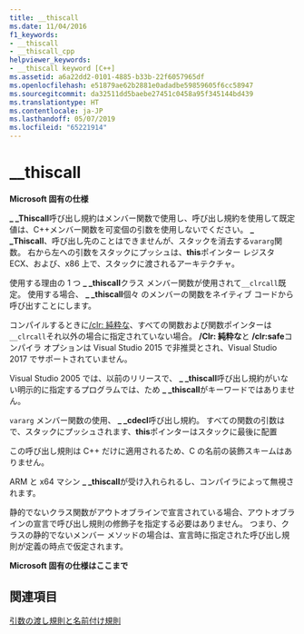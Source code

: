 ```yaml
---
title: __thiscall
ms.date: 11/04/2016
f1_keywords:
- __thiscall
- __thiscall_cpp
helpviewer_keywords:
- __thiscall keyword [C++]
ms.assetid: a6a22dd2-0101-4885-b33b-22f6057965df
ms.openlocfilehash: e51879ae62b2881e0adadbe59859605f6cc58947
ms.sourcegitcommit: da32511dd5baebe27451c0458a95f345144bd439
ms.translationtype: HT
ms.contentlocale: ja-JP
ms.lasthandoff: 05/07/2019
ms.locfileid: "65221914"
---
```

# <a name="thiscall"></a>__thiscall

**Microsoft 固有の仕様**

**_ _Thiscall**呼び出し規約はメンバー関数で使用し、呼び出し規約を使用して既定値は、C++メンバー関数を可変個の引数を使用しないでください。 **_ _Thiscall**、呼び出し先のことはできませんが、スタックを消去する`vararg`関数。 右から左への引数をスタックにプッシュは、**this**ポインター レジスタ ECX、および、x86 上で、スタックに渡されるアーキテクチャ。

使用する理由の 1 つ **_ _thiscall**クラス メンバー関数が使用されて`__clrcall`既定。 使用する場合、 **_ _thiscall**個々 のメンバーの関数をネイティブ コードから呼び出すことにします。

コンパイルするときに[/clr: 純粋な](../build/reference/clr-common-language-runtime-compilation.md)、すべての関数および関数ポインターは`__clrcall`それ以外の場合に指定されていない場合。 **/Clr: 純粋な**と **/clr:safe**コンパイラ オプションは Visual Studio 2015 で非推奨とされ、Visual Studio 2017 でサポートされていません。

Visual Studio 2005 では、以前のリリースで、 **_ _thiscall**呼び出し規約がいない明示的に指定するプログラムでは、ため **_ _thiscall**がキーワードではありません。

`vararg` メンバー関数の使用、 **_ _cdecl**呼び出し規約。 すべての関数の引数はで、スタックにプッシュされます、**this**ポインターはスタックに最後に配置

この呼び出し規則は C++ だけに適用されるため、C の名前の装飾スキームはありません。

ARM と x64 マシン **_ _thiscall**が受け入れられるし、コンパイラによって無視されます。

静的でないクラス関数がアウトオブラインで宣言されている場合、アウトオブラインの宣言で呼び出し規則の修飾子を指定する必要はありません。 つまり、クラスの静的でないメンバー メソッドの場合は、宣言時に指定された呼び出し規則が定義の時点で仮定されます。

**Microsoft 固有の仕様はここまで**

## <a name="see-also"></a>関連項目

[引数の渡し規則と名前付け規則](../cpp/argument-passing-and-naming-conventions.md)